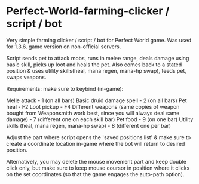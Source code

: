 # Perfect-World-farming-clicker / script / bot 
Very simple farming clicker / script / bot for Perfect World game. Was used for 1.3.6. game version on non-official servers.

Script sends pet to attack mobs, runs in melee range, deals damage using basic skill, picks up loot and heals the pet.
Also comes back to a stated position & uses utility skills(heal, mana regen, mana-hp swap), feeds pet, swaps veapons.

Requirements: make sure to keybind (in-game):

Melle attack - 1 (on all bars)
Basic druid damage spell - 2 (on all bars)
Pet heal - F2
Loot pickup - F4
Different weapons (same copies of weapon bought from Weaponsmith work best, since you will always deal same damage) - 7 (different one on each skill bar)
Pet food - 9 (on one bar)
Utility skills (heal, mana regen, mana-hp swap) - 8 (different one per bar)

Adjust the part where script opens the 'saved positions list' & make sure to create a coordinate location in-game where the bot will return to desired position.

Alternatively, you may delete the mouse movement part and keep double click only, but make sure to keep mouse coursor in position where it clicks on the set coordinates (so that the game engages the auto-path option).
